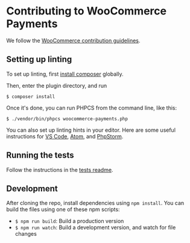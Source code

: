 # Contributing to WooCommerce Payments

We follow the [WooCommerce contribution guidelines](https://github.com/woocommerce/woocommerce/blob/master/.github/CONTRIBUTING.md#coding-guidelines).

## Setting up linting

To set up linting, first [install composer](https://getcomposer.org/doc/00-intro.md#globally) globally.

Then, enter the plugin directory, and run

```
$ composer install
```

Once it's done, you can run PHPCS from the command line, like this:

```
$ ./vendor/bin/phpcs woocommerce-payments.php
```

You can also set up linting hints in your editor. Here are some useful instructions for [VS Code](https://marketplace.visualstudio.com/items?itemName=ikappas.phpcs), [Atom](https://atom.io/packages/linter-phpcs), and [PhpStorm](https://hackernoon.com/how-to-setup-php-code-sniffer-in-phpstorm-d8ad7fc0cc08).

## Running the tests

Follow the instructions in the [tests readme](tests/README.md).

## Development

After cloning the repo, install dependencies using `npm install`. You can build the files using one of these npm scripts:

- `$ npm run build`: Build a production version
- `$ npm run watch`: Build a development version, and watch for file changes
